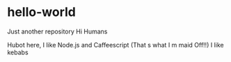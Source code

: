 # hello-world
Just another repository
Hi Humans

Hubot here, I like Node.js and Caffeescript (That s what I m maid Off!!)
I like kebabs 
